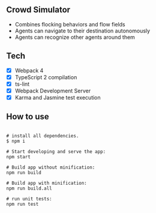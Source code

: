 Crowd Simulator
------------------------------

- Combines flocking behaviors and flow fields
- Agents can navigate to their destination autonomously
- Agents can recognize other agents around them


## Tech

- [x] Webpack 4
- [x] TypeScript 2 compilation
- [x] ts-lint
- [x] Webpack Development Server
- [x] Karma and Jasmine test execution

## How to use

```

# install all dependencies.
$ npm i

# Start developing and serve the app:
npm start

# Build app without minification:
npm run build

# Build app with minification:
npm run build.all

# run unit tests:
npm run test
```